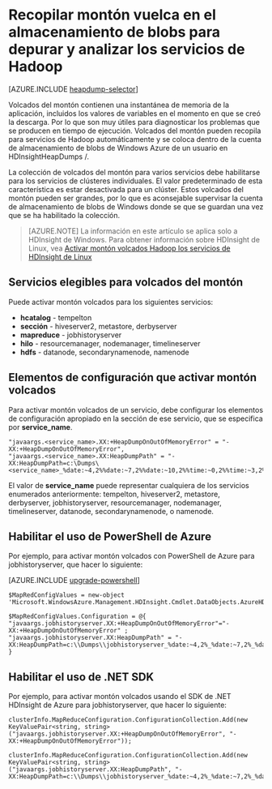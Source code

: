 <properties
    pageTitle="Depurar y analizar los servicios de Hadoop con volcados del montón | Microsoft Azure"
    description="Recopilar volcados del montón para servicios de Hadoop y colocar dentro de la cuenta de almacenamiento de blobs de Windows Azure de depuración y análisis automáticamente."
    services="hdinsight"
    documentationCenter=""
    tags="azure-portal"
    authors="mumian"
    manager="jhubbard"
    editor="cgronlun"/>

<tags
    ms.service="hdinsight"
    ms.workload="big-data"
    ms.tgt_pltfrm="na"
    ms.devlang="na"
    ms.topic="article"
    ms.date="10/19/2016"
    ms.author="jgao"/>


# <a name="collect-heap-dumps-in-blob-storage-to-debug-and-analyze-hadoop-services"></a>Recopilar montón vuelca en el almacenamiento de blobs para depurar y analizar los servicios de Hadoop

[AZURE.INCLUDE [heapdump-selector](../../includes/hdinsight-selector-heap-dump.md)]

Volcados del montón contienen una instantánea de memoria de la aplicación, incluidos los valores de variables en el momento en que se creó la descarga. Por lo que son muy útiles para diagnosticar los problemas que se producen en tiempo de ejecución. Volcados del montón pueden recopila para servicios de Hadoop automáticamente y se coloca dentro de la cuenta de almacenamiento de blobs de Windows Azure de un usuario en HDInsightHeapDumps /. 

La colección de volcados del montón para varios servicios debe habilitarse para los servicios de clústeres individuales. El valor predeterminado de esta característica es estar desactivada para un clúster. Estos volcados del montón pueden ser grandes, por lo que es aconsejable supervisar la cuenta de almacenamiento de blobs de Windows donde se que se guardan una vez que se ha habilitado la colección.

> [AZURE.NOTE] La información en este artículo se aplica solo a HDInsight de Windows. Para obtener información sobre HDInsight de Linux, vea [Activar montón volcados Hadoop los servicios de HDInsight de Linux](hdinsight-hadoop-collect-debug-heap-dump-linux.md)

## <a name="eligible-services-for-heap-dumps"></a>Servicios elegibles para volcados del montón

Puede activar montón volcados para los siguientes servicios:

*  **hcatalog** - tempelton
*  **sección** - hiveserver2, metastore, derbyserver
*  **mapreduce** - jobhistoryserver
*  **hilo** - resourcemanager, nodemanager, timelineserver
*  **hdfs** - datanode, secondarynamenode, namenode

## <a name="configuration-elements-that-enable-heap-dumps"></a>Elementos de configuración que activar montón volcados

Para activar montón volcados de un servicio, debe configurar los elementos de configuración apropiado en la sección de ese servicio, que se especifica por **service_name**.

    "javaargs.<service_name>.XX:+HeapDumpOnOutOfMemoryError" = "-XX:+HeapDumpOnOutOfMemoryError",
    "javaargs.<service_name>.XX:HeapDumpPath" = "-XX:HeapDumpPath=c:\Dumps\<service_name>_%date:~4,2%%date:~7,2%%date:~10,2%%time:~0,2%%time:~3,2%%time:~6,2%.hprof"

El valor de **service_name** puede representar cualquiera de los servicios enumerados anteriormente: tempelton, hiveserver2, metastore, derbyserver, jobhistoryserver, resourcemanager, nodemanager, timelineserver, datanode, secondarynamenode, o namenode.

## <a name="enable-using-azure-powershell"></a>Habilitar el uso de PowerShell de Azure

Por ejemplo, para activar montón volcados con PowerShell de Azure para jobhistoryserver, que hacer lo siguiente:

[AZURE.INCLUDE [upgrade-powershell](../../includes/hdinsight-use-latest-powershell.md)]

    $MapRedConfigValues = new-object 'Microsoft.WindowsAzure.Management.HDInsight.Cmdlet.DataObjects.AzureHDInsightMapReduceConfiguration'

    $MapRedConfigValues.Configuration = @{ "javaargs.jobhistoryserver.XX:+HeapDumpOnOutOfMemoryError"="-XX:+HeapDumpOnOutOfMemoryError" ; "javaargs.jobhistoryserver.XX:HeapDumpPath" = "-XX:HeapDumpPath=c:\\Dumps\\jobhistoryserver_%date:~4,2%_%date:~7,2%_%date:~10,2%_%time:~0,2%_%time:~3,2%_%time:~6,2%.hprof" }

## <a name="enable-using-net-sdk"></a>Habilitar el uso de .NET SDK

Por ejemplo, para activar montón volcados usando el SDK de .NET HDInsight de Azure para jobhistoryserver, que hacer lo siguiente:

    clusterInfo.MapReduceConfiguration.ConfigurationCollection.Add(new KeyValuePair<string, string>("javaargs.jobhistoryserver.XX:+HeapDumpOnOutOfMemoryError", "-XX:+HeapDumpOnOutOfMemoryError"));

    clusterInfo.MapReduceConfiguration.ConfigurationCollection.Add(new KeyValuePair<string, string>("javaargs.jobhistoryserver.XX:HeapDumpPath", "-XX:HeapDumpPath=c:\\Dumps\\jobhistoryserver_%date:~4,2%_%date:~7,2%_%date:~10,2%_%time:~0,2%_%time:~3,2%_%time:~6,2%.hprof"));
